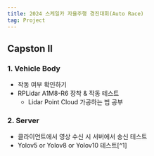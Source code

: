 ```yaml
---
title: 2024 스케일카 자율주행 경진대회(Auto Race)
tag: Project
---
```


## Capston II

### 1. Vehicle Body

- 작동 여부 확인하기
- RPLidar A1M8-R6 장착 & 작동 테스트
  - Lidar Point Cloud 가공하는 법 공부

### 2. Server

- 클라이언트에서 영상 수신 시 서버에서 송신 테스트
- Yolov5 or Yolov8 or Yolov10 테스트[^1]

